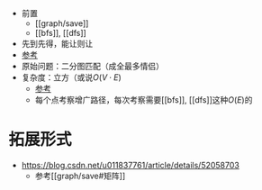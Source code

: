 - 前置
  - [[graph/save]]
  - [[bfs]], [[dfs]]
- 先到先得，能让则让
- [参考](https://zhuanlan.zhihu.com/p/96229700)
- 原始问题：二分图匹配（成全最多情侣）
- 复杂度：立方（或说$O(V\cdot E)$
  - [参考](http://data.biancheng.net/view/150.html)
  - 每个点考察增广路径，每次考察需要[[bfs]], [[dfs]]这种$O(E)$的
# 拓展形式
- https://blog.csdn.net/u011837761/article/details/52058703
  - 参考[[graph/save#矩阵]]
